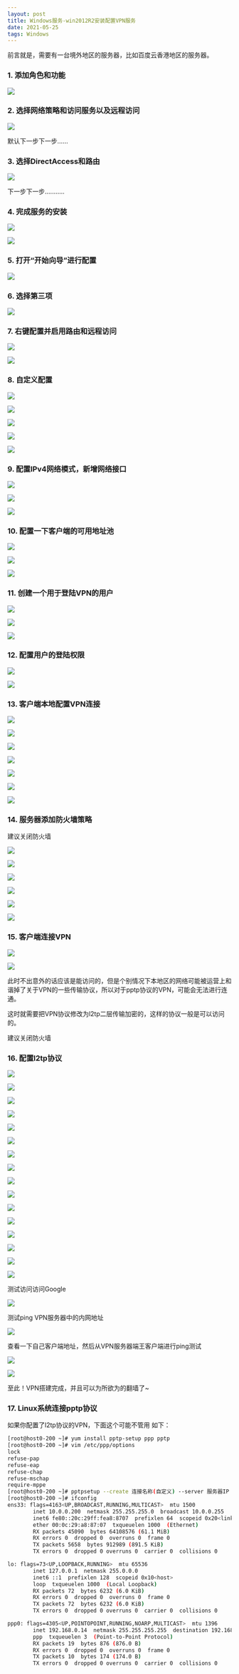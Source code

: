 ```yaml
---
layout: post
title: Windows服务-win2012R2安装配置VPN服务
date: 2021-05-25
tags: Windows
---
```


前言就是，需要有一台境外地区的服务器，比如百度云香港地区的服务器。

### 1. 添加角色和功能

![](/images/posts/windows/win2012R2安装配置VPN服务/1.png)

### 2. 选择网络策略和访问服务以及远程访问

![](/images/posts/windows/win2012R2安装配置VPN服务/2.png)

默认下一步下一步......

### 3. 选择DirectAccess和路由

![](/images/posts/windows/win2012R2安装配置VPN服务/3.png)

下一步下一步...........

### 4. 完成服务的安装

![](/images/posts/windows/win2012R2安装配置VPN服务/4.png)

![](/images/posts/windows/win2012R2安装配置VPN服务/5.png)

### 5. 打开“开始向导”进行配置

![](/images/posts/windows/win2012R2安装配置VPN服务/6.png)

### 6. 选择第三项

![](/images/posts/windows/win2012R2安装配置VPN服务/7.png)

### 7. 右键配置并启用路由和远程访问

![](/images/posts/windows/win2012R2安装配置VPN服务/8.png)

![](/images/posts/windows/win2012R2安装配置VPN服务/9.png)

### 8. 自定义配置

![](/images/posts/windows/win2012R2安装配置VPN服务/10.png)

![](/images/posts/windows/win2012R2安装配置VPN服务/11.png)

![](/images/posts/windows/win2012R2安装配置VPN服务/12.png)

![](/images/posts/windows/win2012R2安装配置VPN服务/13.png)

![](/images/posts/windows/win2012R2安装配置VPN服务/14.png)

### 9. 配置IPv4网络模式，新增网络接口

![](/images/posts/windows/win2012R2安装配置VPN服务/15.png)

![](/images/posts/windows/win2012R2安装配置VPN服务/16.png)

![](/images/posts/windows/win2012R2安装配置VPN服务/17.png)

### 10. 配置一下客户端的可用地址池

![](/images/posts/windows/win2012R2安装配置VPN服务/18.png)

![](/images/posts/windows/win2012R2安装配置VPN服务/19.png)

![](/images/posts/windows/win2012R2安装配置VPN服务/20.png)

### 11. 创建一个用于登陆VPN的用户

![](/images/posts/windows/win2012R2安装配置VPN服务/21.png)

![](/images/posts/windows/win2012R2安装配置VPN服务/22.png)

![](/images/posts/windows/win2012R2安装配置VPN服务/23.png)

### 12. 配置用户的登陆权限

![](/images/posts/windows/win2012R2安装配置VPN服务/24.png)

![](/images/posts/windows/win2012R2安装配置VPN服务/25.png)

### 13. 客户端本地配置VPN连接

![](/images/posts/windows/win2012R2安装配置VPN服务/26.png)

![](/images/posts/windows/win2012R2安装配置VPN服务/27.png)

![](/images/posts/windows/win2012R2安装配置VPN服务/28.png)

![](/images/posts/windows/win2012R2安装配置VPN服务/29.png)

![](/images/posts/windows/win2012R2安装配置VPN服务/30.png)

![](/images/posts/windows/win2012R2安装配置VPN服务/31.png)

![](/images/posts/windows/win2012R2安装配置VPN服务/32.png)

### 14. 服务器添加防火墙策略

建议关闭防火墙

![](/images/posts/windows/win2012R2安装配置VPN服务/33.png)

![](/images/posts/windows/win2012R2安装配置VPN服务/34.png)

![](/images/posts/windows/win2012R2安装配置VPN服务/35.png)

![](/images/posts/windows/win2012R2安装配置VPN服务/36.png)

![](/images/posts/windows/win2012R2安装配置VPN服务/37.png)

![](/images/posts/windows/win2012R2安装配置VPN服务/38.png)

### 15. 客户端连接VPN

![](/images/posts/windows/win2012R2安装配置VPN服务/39.png)

![](/images/posts/windows/win2012R2安装配置VPN服务/40.png)

此时不出意外的话应该是能访问的，但是个别情况下本地区的网络可能被运营上和谐掉了关于VPN的一些传输协议，所以对于pptp协议的VPN，可能会无法进行连通。

这时就需要把VPN协议修改为l2tp二层传输加密的，这样的协议一般是可以访问的。

建议关闭防火墙

### 16. 配置l2tp协议

![](/images/posts/windows/win2012R2安装配置VPN服务/41.png)

![](/images/posts/windows/win2012R2安装配置VPN服务/42.png)

![](/images/posts/windows/win2012R2安装配置VPN服务/43.png)

![](/images/posts/windows/win2012R2安装配置VPN服务/44.png)

![](/images/posts/windows/win2012R2安装配置VPN服务/45.png)

![](/images/posts/windows/win2012R2安装配置VPN服务/46.png)

![](/images/posts/windows/win2012R2安装配置VPN服务/47.png)

![](/images/posts/windows/win2012R2安装配置VPN服务/48.png)

![](/images/posts/windows/win2012R2安装配置VPN服务/49.png)

![](/images/posts/windows/win2012R2安装配置VPN服务/50.png)

![](/images/posts/windows/win2012R2安装配置VPN服务/51.png)

![](/images/posts/windows/win2012R2安装配置VPN服务/52.png)

![](/images/posts/windows/win2012R2安装配置VPN服务/53.png)

![](/images/posts/windows/win2012R2安装配置VPN服务/54.png)

![](/images/posts/windows/win2012R2安装配置VPN服务/55.png)

![](/images/posts/windows/win2012R2安装配置VPN服务/56.png)

测试访问访问Google

![](/images/posts/windows/win2012R2安装配置VPN服务/57.png)

测试ping VPN服务器中的内网地址

![](/images/posts/windows/win2012R2安装配置VPN服务/58.png)

查看一下自己客户端地址，然后从VPN服务器端王客户端进行ping测试

![](/images/posts/windows/win2012R2安装配置VPN服务/59.png)

![](/images/posts/windows/win2012R2安装配置VPN服务/60.png)

至此！VPN搭建完成，并且可以为所欲为的翻墙了~

### 17. Linux系统连接pptp协议

如果你配置了l2tp协议的VPN，下面这个可能不管用
如下：

```sh
[root@host0-200 ~]# yum install pptp-setup ppp pptp
[root@host0-200 ~]# vim /etc/ppp/options
lock
refuse-pap
refuse-eap
refuse-chap
refuse-mschap
require-mppe
[root@host0-200 ~]# pptpsetup --create 连接名称(自定义) --server 服务器IP --username 用户名 --password 密码 -start
[root@host0-200 ~]# ifconfig
ens33: flags=4163<UP,BROADCAST,RUNNING,MULTICAST>  mtu 1500
        inet 10.0.0.200  netmask 255.255.255.0  broadcast 10.0.0.255
        inet6 fe80::20c:29ff:fea8:8707  prefixlen 64  scopeid 0x20<link>
        ether 00:0c:29:a8:87:07  txqueuelen 1000  (Ethernet)
        RX packets 45090  bytes 64108576 (61.1 MiB)
        RX errors 0  dropped 0  overruns 0  frame 0
        TX packets 5658  bytes 912989 (891.5 KiB)
        TX errors 0  dropped 0 overruns 0  carrier 0  collisions 0

lo: flags=73<UP,LOOPBACK,RUNNING>  mtu 65536
        inet 127.0.0.1  netmask 255.0.0.0
        inet6 ::1  prefixlen 128  scopeid 0x10<host>
        loop  txqueuelen 1000  (Local Loopback)
        RX packets 72  bytes 6232 (6.0 KiB)
        RX errors 0  dropped 0  overruns 0  frame 0
        TX packets 72  bytes 6232 (6.0 KiB)
        TX errors 0  dropped 0 overruns 0  carrier 0  collisions 0

ppp0: flags=4305<UP,POINTOPOINT,RUNNING,NOARP,MULTICAST>  mtu 1396
        inet 192.168.0.14  netmask 255.255.255.255  destination 192.168.0.10
        ppp  txqueuelen 3  (Point-to-Point Protocol)
        RX packets 19  bytes 876 (876.0 B)
        RX errors 0  dropped 0  overruns 0  frame 0
        TX packets 10  bytes 174 (174.0 B)
        TX errors 0  dropped 0 overruns 0  carrier 0  collisions 0

```
